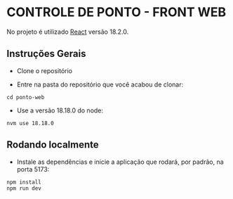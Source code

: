# CONTROLE DE PONTO - FRONT WEB

No projeto é utilizado [React](https://react.dev/) versão 18.2.0.

## Instruções Gerais

- Clone o repositório
 
 - Entre na pasta do repositório que você acabou de clonar:
    
 `cd ponto-web`

 - Use a versão 18.18.0 do node:

  `nvm use 18.18.0`

## Rodando localmente

- Instale as dependências e inicie a aplicação que rodará, por padrão, na porta 5173:

``` bash
npm install
npm run dev
```
